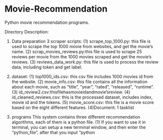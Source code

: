 # Movie-Recommendation
Python movie recommendation programs. 


Directory Description:
1. Data preparation
3 scraper scripts:
(1) scrape_top_1000.py: this file is used to scrape the top 1000 movie from websites, and get the movie’s name.
(2) scrap_movies_reviews.py:this file is used to scrape 25 reviews per movie from the 1000 movies scraped and get the movie’s reviews.
(3) reviews_data_work.py: this file is used to process the review data, including token and get label.


2. dataset:
(1) top1000_ids.csv: this csv file includes 1000 movies id from the website.
(2) movie_info.csv: this file contains all the information about each movie, such as “title”,
“year”, “rated”, “released”, “runtime”.
(3) id_review2.csv:thisfilehasmovieidandmovie’sreview.
(4) id_cleaned_reviews.csv: this is the processed dataset, includes index, movie id and the
tokens.
(5) movie_score.csv: this file is a movie score based on the eight different features.
(4)Document: 1 tasklist

3. programs
This system contains three different recommendation algorithms, each of them is a python file.
(1) If you want to use it in terminal, you can setup a new terminal window, and then enter the “python_file”, after that you input “python <script name>” respectively in the terminal, press “enter” to run scripts
If you want to run it in the IDE, such as Pycharm, you need to establish a new project, then import these files into this project.
(2)when you run “recommendation.py”, you can input a movie’s name, and the system will return you 10 movies back.
(3)when you run “customizedSearch.py”, you need to input number according to prompts to select movie genres and movie features, and system will list 10 movies with highest score.
(4)When you run “featureFilter.py”, you need to input one or more movies’ titles, then system will firstly calculate a mean score of your inputs. Finally return you 10 movies.
